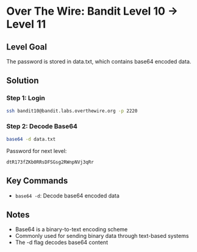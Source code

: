 # Over The Wire: Bandit Level 10 → Level 11

## Level Goal
The password is stored in data.txt, which contains base64 encoded data.

## Solution

### Step 1: Login
```bash
ssh bandit10@bandit.labs.overthewire.org -p 2220
```

### Step 2: Decode Base64
```bash
base64 -d data.txt
```
Password for next level:
```
dtR173fZKb0RRsDFSGsg2RWnpNVj3qRr
```

## Key Commands
* `base64 -d`: Decode base64 encoded data

## Notes
* Base64 is a binary-to-text encoding scheme
* Commonly used for sending binary data through text-based systems
* The -d flag decodes base64 content


